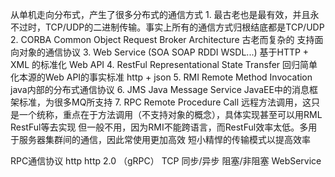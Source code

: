 从单机走向分布式，产生了很多分布式的通信方式
    1. 最古老也是最有效，并且永不过时，TCP/UDP的二进制传输。事实上所有的通信方式归根结底都是TCP/UDP
    2. CORBA Common Object Request Broker Architecture 古老而复杂的 支持面向对象的通信协议
    3. Web Service (SOA SOAP RDDI WSDL...) 基于HTTP + XML 的标准化 Web API
    4. RestFul Representational State Transfer 回归简单化本源的Web API的事实标准 http + json
    5. RMI Remote Method Invocation   java内部的分布式通信协议
    6. JMS Java Message Service JavaEE中的消息框架标准，为很多MQ所支持
    7. RPC Remote Procedure Call 远程方法调用，这只是一个统称，重点在于方法调用（不支持对象的概念），具体实现甚至可以用RML RestFul等去实现
        但一般不用，因为RMI不能跨语言，而RestFul效率太低。多用于服务器集群间的通信，因此常使用更加高效 短小精悍的传输模式以提高效率
        
        
        
RPC通信协议
    http
    http 2.0 （gRPC）
    TCP 
        同步/异步 阻塞/非阻塞
    WebService